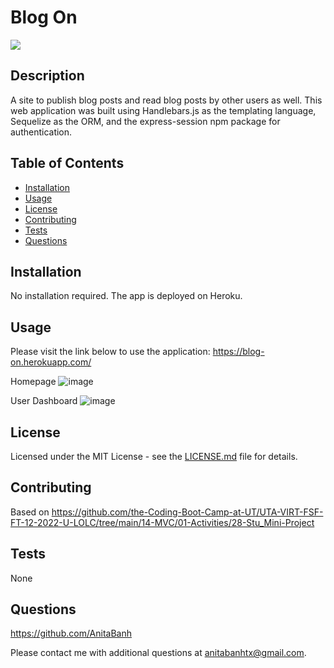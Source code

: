 # Blog On
![](https://img.shields.io/badge/license-MIT-green)

## Description
A site to publish blog posts and read blog posts by other users as well. This web application was built using Handlebars.js as the templating language, Sequelize as the ORM, and the express-session npm package for authentication.
 
## Table of Contents 

  - [Installation](##installation)
  - [Usage](#usage)
  - [License](#license)
  - [Contributing](#contributing)
  - [Tests](#tests)
  - [Questions](#questions)

## Installation
No installation required. The app is deployed on Heroku.

## Usage
Please visit the link below to use the application: 
   https://blog-on.herokuapp.com/
   
   Homepage
![image](https://user-images.githubusercontent.com/120350675/221471930-44733e77-065f-4860-bcdc-79303ba1f1b5.png)

   User Dashboard
   ![image](https://user-images.githubusercontent.com/120350675/221471865-f9f5bce9-69aa-4072-a584-bafb47c1c040.png)


## License
Licensed under the MIT License - see the [LICENSE.md](https://github.com/AnitaBanh/Tech-Blog/blob/main/LICENSE) file for details.

## Contributing
Based on https://github.com/the-Coding-Boot-Camp-at-UT/UTA-VIRT-FSF-FT-12-2022-U-LOLC/tree/main/14-MVC/01-Activities/28-Stu_Mini-Project

## Tests
None

## Questions
<https://github.com/AnitaBanh>

Please contact me with additional questions at anitabanhtx@gmail.com.
  
